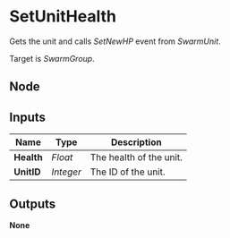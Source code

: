 # SetUnitHealth
Gets the unit and calls *SetNewHP* event from *SwarmUnit*.  

Target is *SwarmGroup*.  

## Node

## Inputs
|Name       |Type       |Description                |
|-----------|-----------|---------------------------|
|**Health** |*Float*    |The health of the unit.    |
|**UnitID** |*Integer*  |The ID of the unit.        |

## Outputs
**None**